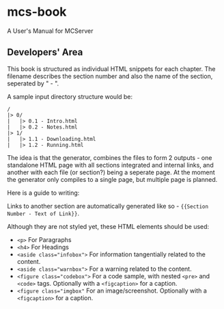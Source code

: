 mcs-book
========

A User's Manual for MCServer


Developers' Area
----------------

This book is structured as individual HTML snippets for each chapter. The filename describes the section number and also the name of the section, seperated by " - ".

A sample input directory structure would be:

    /
    |> 0/
    |   |> 0.1 - Intro.html
    |   |> 0.2 - Notes.html
    |> 1/
    |   |> 1.1 - Downloading.html
    |   |> 1.2 - Running.html

The idea is that the generator, combines the files to form 2 outputs - one standalone HTML page with all sections integrated and internal links, and another with each file (or section?) being a seperate page. At the moment the generator only compiles to a single page, but multiple page is planned.

Here is a guide to writing:

Links to another section are automatically generated like so - `{{Section Number - Text of Link}}`.

Although they are not styled yet, these HTML elements should be used:

 * `<p>` For Paragraphs
 * `<h4>` For Headings
 * `<aside class="infobox">` For information tangentially related to the content.
 * `<aside class="warnbox">` For a warning related to the content.
 * `<figure class="codebox">` For a code sample, with nested `<pre>` and `<code>` tags. Optionally with a `<figcaption>` for a caption.
 * `<figure class="imgbox"` For an image/screenshot. Optionally with a `<figcaption>` for a caption.
